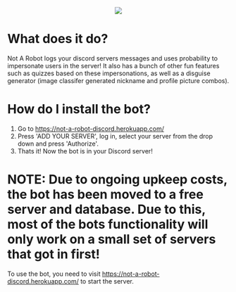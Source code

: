 <p align="center">
  <img src=http://i.imgur.com/KAG6MVo.png/>
</p>


# What does it do?
Not A Robot logs your discord servers messages and uses probability to impersonate users in the server! It also has a bunch of other fun features such as quizzes based on these impersonations, as well as a disguise generator (image classifer generated nickname and profile picture combos).


# How do I install the bot?
1. Go to https://not-a-robot-discord.herokuapp.com/
2. Press 'ADD YOUR SERVER', log in, select your server from the drop down and press 'Authorize'.
3. Thats it! Now the bot is in your Discord server!


# NOTE: Due to ongoing upkeep costs, the bot has been moved to a free server and database. Due to this, most of the bots functionality will only work on a small set of servers that got in first! 

To use the bot, you need to visit https://not-a-robot-discord.herokuapp.com/ to start the server.
